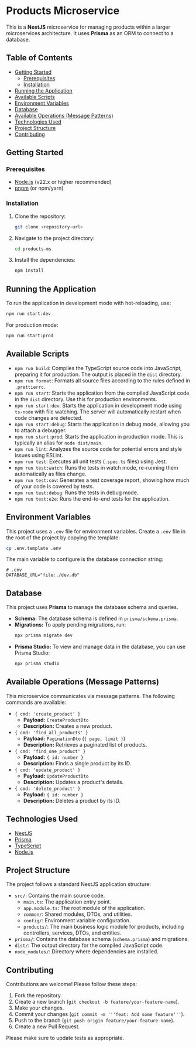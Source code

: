 # Products Microservice

This is a **NestJS** microservice for managing products within a larger microservices architecture. It uses **Prisma** as an ORM to connect to a database.

## Table of Contents

- [Getting Started](#getting-started)
  - [Prerequisites](#prerequisites)
  - [Installation](#installation)
- [Running the Application](#running-the-application)
- [Available Scripts](#available-scripts)
- [Environment Variables](#environment-variables)
- [Database](#database)
- [Available Operations (Message Patterns)](#available-operations-message-patterns)
- [Technologies Used](#technologies-used)
- [Project Structure](#project-structure)
- [Contributing](#contributing)

## Getting Started

### Prerequisites

- [Node.js](https://nodejs.org/) (v22.x or higher recommended)
- [pnpm](https://pnpm.io/) (or npm/yarn)

### Installation

1.  Clone the repository:
    ```bash
    git clone <repository-url>
    ```
2.  Navigate to the project directory:
    ```bash
    cd products-ms
    ```
3.  Install the dependencies:
    ```bash
    npm install
    ```

## Running the Application

To run the application in development mode with hot-reloading, use:

```bash
npm run start:dev
```

For production mode:

```bash
npm run start:prod
```

## Available Scripts

- `npm run build`: Compiles the TypeScript source code into JavaScript, preparing it for production. The output is placed in the `dist` directory.
- `npm run format`: Formats all source files according to the rules defined in `.prettierrc`.
- `npm run start`: Starts the application from the compiled JavaScript code in the `dist` directory. Use this for production environments.
- `npm run start:dev`: Starts the application in development mode using `ts-node` with file watching. The server will automatically restart when code changes are detected.
- `npm run start:debug`: Starts the application in debug mode, allowing you to attach a debugger.
- `npm run start:prod`: Starts the application in production mode. This is typically an alias for `node dist/main`.
- `npm run lint`: Analyzes the source code for potential errors and style issues using ESLint.
- `npm run test`: Executes all unit tests (`.spec.ts` files) using Jest.
- `npm run test:watch`: Runs the tests in watch mode, re-running them automatically as files change.
- `npm run test:cov`: Generates a test coverage report, showing how much of your code is covered by tests.
- `npm run test:debug`: Runs the tests in debug mode.
- `npm run test:e2e`: Runs the end-to-end tests for the application.

## Environment Variables

This project uses a `.env` file for environment variables. Create a `.env` file in the root of the project by copying the template:

```bash
cp .env.template .env
```

The main variable to configure is the database connection string:

```
# .env
DATABASE_URL="file:./dev.db"
```

## Database

This project uses **Prisma** to manage the database schema and queries.

-   **Schema:** The database schema is defined in `prisma/schema.prisma`.
-   **Migrations:** To apply pending migrations, run:
    ```bash
    npx prisma migrate dev
    ```
-   **Prisma Studio:** To view and manage data in the database, you can use Prisma Studio:
    ```bash
    npx prisma studio
    ```

## Available Operations (Message Patterns)

This microservice communicates via message patterns. The following commands are available:

-   `{ cmd: 'create_product' }`
    -   **Payload:** `CreateProductDto`
    -   **Description:** Creates a new product.
-   `{ cmd: 'find_all_products' }`
    -   **Payload:** `PaginationDto` (`{ page, limit }`)
    -   **Description:** Retrieves a paginated list of products.
-   `{ cmd: 'find_one_product' }`
    -   **Payload:** `{ id: number }`
    -   **Description:** Finds a single product by its ID.
-   `{ cmd: 'update_product' }`
    -   **Payload:** `UpdateProductDto`
    -   **Description:** Updates a product's details.
-   `{ cmd: 'delete_product' }`
    -   **Payload:** `{ id: number }`
    -   **Description:** Deletes a product by its ID.

## Technologies Used

- [NestJS](https://nestjs.com/)
- [Prisma](https://www.prisma.io/)
- [TypeScript](https://www.typescriptlang.org/)
- [Node.js](https://nodejs.org/)

## Project Structure

The project follows a standard NestJS application structure:

-   `src/`: Contains the main source code.
    -   `main.ts`: The application entry point.
    -   `app.module.ts`: The root module of the application.
    -   `common/`: Shared modules, DTOs, and utilities.
    -   `config/`: Environment variable configuration.
    -   `products/`: The main business logic module for products, including controllers, services, DTOs, and entities.
-   `prisma/`: Contains the database schema (`schema.prisma`) and migrations.
-   `dist/`: The output directory for the compiled JavaScript code.
-   `node_modules/`: Directory where dependencies are installed.

## Contributing

Contributions are welcome! Please follow these steps:

1.  Fork the repository.
2.  Create a new branch (`git checkout -b feature/your-feature-name`).
3.  Make your changes.
4.  Commit your changes (`git commit -m '''feat: Add some feature'''`).
5.  Push to the branch (`git push origin feature/your-feature-name`).
6.  Create a new Pull Request.

Please make sure to update tests as appropriate.
